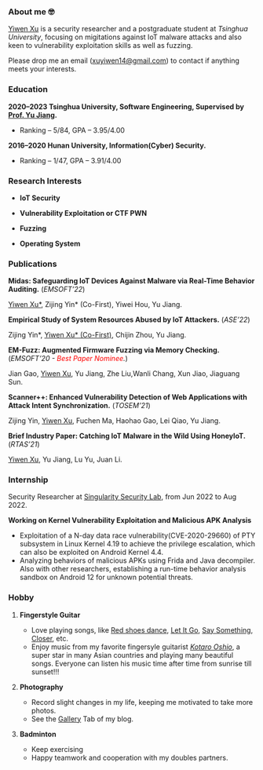 ### About me 🤓

[Yiwen Xu](https://sites.google.com/view/intro-yiwenxu) is a security researcher and a postgraduate student at *Tsinghua University*, focusing on migitations against IoT malware attacks and also keen to vulnerability exploitation skills as well as fuzzing.

Please drop me an email ([xuyiwen14@gmail.com](mailto:xuyiwen14@gmail.com)) to contact if anything meets your interests.

### Education

**2020–2023 Tsinghua University, Software Engineering, Supervised by [Prof. Yu Jiang](https://sites.google.com/site/jiangyu198964).**

- Ranking – 5/84, GPA – 3.95/4.00

**2016–2020 Hunan University, Information(Cyber) Security.**

- Ranking – 1/47, GPA – 3.91/4.00

### Research Interests

- **IoT Security**

- **Vulnerability Exploitation or CTF PWN**

- **Fuzzing**

- **Operating System**



### Publications

**Midas: Safeguarding IoT Devices Against Malware via Real-Time Behavior Auditing.** (*EMSOFT’22*)

<u>Yiwen Xu*</u>, Zijing Yin* (Co-First), Yiwei Hou, Yu Jiang.


**Empirical Study of System Resources Abused by IoT Attackers.** (*ASE’22*)

Zijing Yin*, <u>Yiwen Xu* (Co-First)</u>, Chijin Zhou, Yu Jiang.


**EM-Fuzz: Augmented Firmware Fuzzing via Memory Checking.** (*EMSOFT’20 - <span style="color:red">Best Paper Nominee</span>.*)

Jian Gao, <u>Yiwen Xu</u>, Yu Jiang, Zhe Liu,Wanli Chang, Xun Jiao, Jiaguang Sun.

**Scanner++: Enhanced Vulnerability Detection of Web Applications with Attack Intent Synchronization.** (*TOSEM’21*)

Zijing Yin, <u>Yiwen Xu</u>, Fuchen Ma, Haohao Gao, Lei Qiao, Yu Jiang.

**Brief Industry Paper: Catching IoT Malware in the Wild Using HoneyIoT.** (*RTAS’21*)

<u>Yiwen Xu</u>, Yu Jiang, Lu Yu, Juan Li.


### Internship

Security Researcher at [Singularity Security Lab](https://github.com/singularseclab), from Jun 2022 to Aug 2022.

**Working on Kernel Vulnerability Exploitation and Malicious APK Analysis**

- Exploitation of a N-day data race vulnerability(CVE-2020-29660) of PTY subsystem in Linux Kernel 4.19 to achieve the privilege escalation, which can also be exploited on Android Kernel 4.4.
- Analyzing behaviors of malicious APKs using Frida and Java decompiler. Also with other researchers, establishing a run-time behavior analysis sandbox on Android 12 for unknown potential threats.

### Hobby

1. **Fingerstyle Guitar**
   - Love playing songs, like [Red shoes dance](https://www.youtube.com/watch?v=EYS2dRY3GME), [Let It Go](https://www.youtube.com/watch?v=AAnID4RS7Vg), [Say Something](https://www.youtube.com/watch?v=LpjR3yyBi3E), [Closer](https://www.youtube.com/watch?v=xV4FIEIqhYo), etc.
   - Enjoy music from my favorite fingersyle guitarist [*Kotaro Oshio*](https://www.youtube.com/watch?v=7x9Yxna7pE4), a super star in many Asian countries and playing many beautiful songs. Everyone can listen his music time after time from sunrise till sunset!!!

2. **Photography**
   - Record slight changes in my life, keeping me motivated to take more photos.
   - See the [Gallery](http://xudaxian.xyz/gallery/) Tab of my blog.

3. **Badminton** 
   - Keep exercising
   - Happy teamwork and cooperation with my doubles partners.